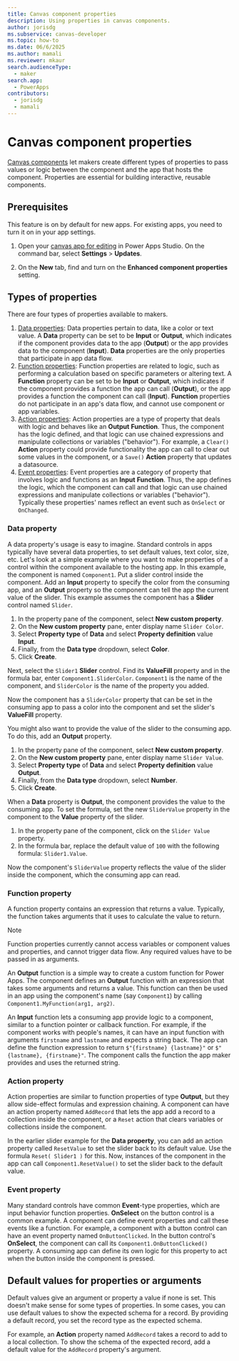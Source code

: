 ```yaml
---
title: Canvas component properties
description: Using properties in canvas components.
author: jorisdg
ms.subservice: canvas-developer
ms.topic: how-to
ms.date: 06/6/2025
ms.author: mamali
ms.reviewer: mkaur
search.audienceType:
  - maker
search.app:
  - PowerApps
contributors:
  - jorisdg
  - mamali
---
```

# Canvas component properties

[Canvas components](./create-component.md) let makers create different types of properties to pass values or logic between the component and the app that hosts the component. Properties are essential for building interactive, reusable components.


## Prerequisites

This feature is on by default for new apps. For existing apps, you need to turn it on in your app settings.

1. Open your [canvas app for editing](edit-app.md) in Power Apps Studio. On the command bar, select **Settings** > **Updates**.

1. On the **New** tab, find and turn on the **Enhanced component properties** setting.

## Types of properties

There are four types of properties available to makers.

1. [Data properties](component-properties.md#data-property): Data properties pertain to data, like a color or text value. A **Data** property can be set to be **Input** or **Output**, which indicates if the component provides data to the app (**Output**) or the app provides data to the component (**Input**). **Data** properties are the only properties that participate in app data flow.
2. [Function properties](component-properties.md#function-property): Function properties are related to logic, such as performing a calculation based on specific parameters or altering text. A **Function** property can be set to be **Input** or **Output**, which indicates if the component provides a function the app can call (**Output**), or the app provides a function the component can call (**Input**). **Function** properties do not participate in an app's data flow, and cannot use component or app variables.
3. [Action properties](component-properties.md#action-property): Action properties are a type of property that deals with logic and behaves like an **Output** **Function**. Thus, the component has the logic defined, and that logic can use chained expressions and manipulate collections or variables ("behavior"). For example, a `Clear()` **Action** property could provide functionality the app can call to clear out some values in the component, or a `Save()` **Action** property that updates a datasource.
4. [Event properties](component-properties.md#event-property): Event properties are a category of property that involves logic and functions as an **Input** **Function**. Thus, the app defines the logic, which the component can call and that logic can use chained expressions and manipulate collections or variables ("behavior"). Typically these properties' names reflect an event such as `OnSelect` or `OnChanged`.


### Data property

A data property's usage is easy to imagine. Standard controls in apps typically have several data properties, to set default values, text color, size, etc. Let's look at a simple example where you want to make properties of a control within the component available to the hosting app. In this example, the component is named `Component1`. Put a slider control inside the component. Add an **Input** property to specify the color from the consuming app, and an **Output** property so the component can tell the app the current value of the slider. This example assumes the component has a **Slider** control named `Slider`.

1. In the property pane of the component, select **New custom property**.
2. On the **New custom property** pane, enter display name `Slider Color`.
3. Select **Property type** of **Data** and select **Property definition** value **Input**.
4. Finally, from the **Data type** dropdown, select **Color**.
5. Click **Create**.

Next, select the `Slider1` **Slider** control. Find its **ValueFill** property and in the formula bar, enter `Component1.SliderColor`. `Component1` is the name of the component, and `SliderColor` is the name of the property you added.

Now the component has a `SliderColor` property that can be set in the consuming app to pass a color into the component and set the slider's **ValueFill** property.

You might also want to provide the value of the slider to the consuming app. To do this, add an **Output** property.

1. In the property pane of the component, select **New custom property**.
2. On the **New custom property** pane, enter display name `Slider Value`.
3. Select **Property type** of **Data** and select **Property definition** value **Output**.
4. Finally, from the **Data type** dropdown, select **Number**.
5. Click **Create**.

When a **Data** property is **Output**, the component provides the value to the consuming app. To set the formula, set the new `SliderValue` property in the component to the **Value** property of the slider.

1. In the property pane of the component, click on the `Slider Value` property.
2. In the formula bar, replace the default value of `100` with the following formula: `Slider1.Value`.

Now the component's `SliderValue` property reflects the value of the slider inside the component, which the consuming app can read.

### Function property

A function property contains an expression that returns a value. Typically, the function takes arguments that it uses to calculate the value to return.

> [!NOTE]
> Function properties currently cannot access variables or component values and properties, and cannot trigger data flow. Any required values have to be passed in as arguments.

An **Output** function is a simple way to create a custom function for Power Apps. The component defines an **Output** function with an expression that takes some arguments and returns a value. This function can then be used in an app using the component's name (say `Component1`) by calling `Component1.MyFunction(arg1, arg2)`.

An **Input** function lets a consuming app provide logic to a component, similar to a function pointer or callback function. For example, if the component works with people's names, it can have an input function with arguments `firstname` and `lastname` and expects a string back. The app can define the function expression to return `$"{firstname} {lastname}"` or `$"{lastname}, {firstname}"`. The component calls the function the app maker provides and uses the returned string.

### Action property

Action properties are similar to function properties of type **Output**, but they allow side-effect formulas and expression chaining. A component can have an action property named `AddRecord` that lets the app add a record to a collection inside the component, or a `Reset` action that clears variables or collections inside the component.

In the earlier slider example for the **Data property**, you can add an action property called `ResetValue` to set the slider back to its default value. Use the formula `Reset( Slider1 )` for this. Now, instances of the component in the app can call `Component1.ResetValue()` to set the slider back to the default value.

### Event property

Many standard controls have common **Event**-type properties, which are input behavior function properties. **OnSelect** on the button control is a common example. A component can define event properties and call these events like a function. For example, a component with a button control can have an event property named `OnButtonClicked`. In the button control's **OnSelect**, the component can call its `Component1.OnButtonClicked()` property. A consuming app can define its own logic for this property to act when the button inside the component is pressed.

## Default values for properties or arguments

Default values give an argument or property a value if none is set. This doesn't make sense for some types of properties. In some cases, you can use default values to show the expected schema for a record. By providing a default record, you set the record type as the expected schema.

For example, an **Action** property named `AddRecord` takes a record to add to a local collection. To show the schema of the expected record, add a default value for the `AddRecord` property's argument.
